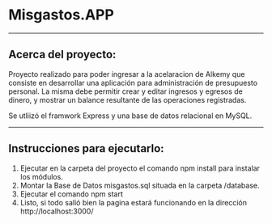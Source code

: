 # Misgastos.APP

-------------------------------------------------------
## Acerca del proyecto:

Proyecto realizado para poder ingresar a la acelaracion de Alkemy que consiste en desarrollar una aplicación para administración de presupuesto personal. La misma debe
permitir crear y editar ingresos y egresos de dinero, y mostrar un balance resultante de las
operaciones registradas.

Se utliizó el framwork Express y una base de datos relacional en MySQL.


-------------------------------------------------------
## Instrucciones para ejecutarlo:

1. Ejecutar en la carpeta del proyecto el comando npm install para instalar los módulos.
2. Montar la Base de Datos misgastos.sql situada en la carpeta /database.
3. Ejecutar el comando npm start
4. Listo, si todo salió bien la pagina estará funcionando en la dirección http://localhost:3000/
